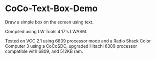 # CoCo-Text-Box-Demo
Draw a simple box on the screen using text.

Compiled using LW Tools 4.17's LWASM.

Tested on VCC 2.1 using 6809 processor mode and a Radio Shack Color Computer 3 using a CoCoSDC, upgraded Hitachi 6309 processor compatible with 6809, and 512KB ram.
